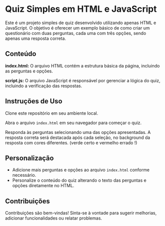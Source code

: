 # Quiz Simples em HTML e JavaScript

Este é um projeto simples de quiz desenvolvido utilizando apenas HTML e JavaScript. O objetivo é oferecer um exemplo básico de como criar um questionário com duas perguntas, cada uma com três opções, sendo apenas uma resposta correta.

## Conteúdo

**index.html:** O arquivo HTML contém a estrutura básica da página, incluindo as perguntas e opções.

**script.js:** O arquivo JavaScript é responsável por gerenciar a lógica do quiz, incluindo a verificação das respostas.

## Instruções de Uso

Clone este repositório em seu ambiente local.

Abra o arquivo `index.html` em seu navegador para começar o quiz.

Responda às perguntas selecionando uma das opções apresentadas. A resposta correta será destacada após cada seleção, no background da resposta com cores diferentes. (verde certo e vermelho errado !)

## Personalização

- Adicione mais perguntas e opções ao arquivo `index.html` conforme necessário.
- Personalize o conteúdo do quiz alterando o texto das perguntas e opções diretamente no HTML.

## Contribuições

Contribuições são bem-vindas! Sinta-se à vontade para sugerir melhorias, adicionar funcionalidades ou relatar problemas.